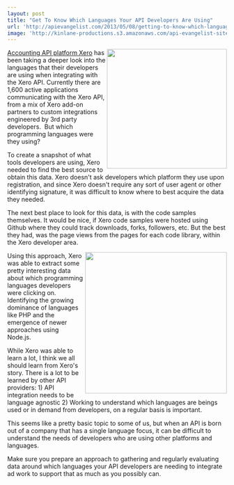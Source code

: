 ```yaml
---
layout: post
title: "Get To Know Which Languages Your API Developers Are Using"
url: 'http://apievangelist.com/2013/05/08/getting-to-know-which-languages-your-api-developers-are-using/'
image: 'http://kinlane-productions.s3.amazonaws.com/api-evangelist-site/blog/xero-logo.png'
---
```


[<img class="c1" src="https://s3.amazonaws.com/kinlane-productions/xero/xero-logo.png" alt="" width="275" align="right" />][1]

[Accounting API platform Xero][1] has been taking a deeper look into the languages that their developers are using when integrating with the Xero API. Currently there are 1,600 active applications communicating with the Xero API, from a mix of Xero add-on partners to custom integrations engineered by 3rd party developers.  But which programming languages were they using?

To create a snapshot of what tools developers are using, Xero needed to find the best source to obtain this data. Xero doesn't ask developers which platform they use upon registration, and since Xero doesn't require any sort of user agent or other identifying signature, it was difficult to know where to best acquire the data they needed.

The next best place to look for this data, is with the code samples themselves. It would be nice, if Xero code samples were hosted using Github where they could track downloads, forks, followers, etc. But the best they had, was the page views from the pages for each code library, within the Xero developer area.

[<img class="c1" src="https://s3.amazonaws.com/kinlane-productions/xero/xero-2013-usage-chart.png" alt="" width="325" align="right" />][1]

Using this approach, Xero was able to extract some pretty interesting data about which programming languages developers were clicking on. Identifying the growing dominance of languages like PHP and the emergence of newer approaches using Node.js.

While Xero was able to learn a lot, I think we all should learn from Xero's story. There is a lot to be learned by other API providers: 1) API integration needs to be language agnostic 2) Working to understand which languages are beings used or in demand from developers, on a regular basis is important.

This seems like a pretty basic topic to some of us, but when an API is born out of a company that has a single language focus, it can be difficult to understand the needs of developers who are using other platforms and languages.

Make sure you prepare an approach to gathering and regularly evaluating data around which languages your API developers are needing to integrate ad work to support that as much as you possibly can.

   [1]: http://developer.xero.com/ (Xero Accounting Software)
